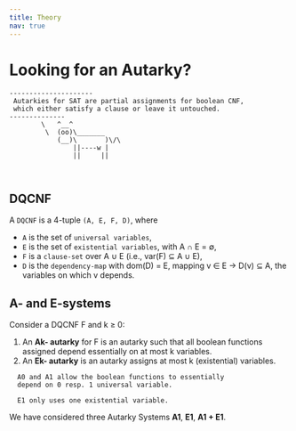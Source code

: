 ```yaml
---
title: Theory
nav: true
---
```

<div class="page">
  <h1 class="page-title">Looking for an Autarky?</h1>
  <!--<span>Sorry, but the page you were trying to view does not exist.</span>-->
<pre><code>---------------------
 Autarkies for SAT are partial assignments for boolean CNF, 
 which either satisfy a clause or leave it untouched.
--------------
        \   ^__^
         \  (oo)\_______
            (__)\       )\/\
                ||----w |
                ||     ||

</code></pre>
</div>


## DQCNF 
A `DQCNF` is a 4-tuple `(A, E, F, D)`, where
 - `A` is the set of `universal variables`,
 - `E` is the set of `existential variables`, with A &#8745; E = &empty;,
 - `F` is a `clause-set` over A &cup; E (i.e., var(F) &sube; A &cup; E),
  - `D` is the `dependency-map` with dom(D) = E, mapping v &isin; E  &rarr; D(v) &sube; A, the variables on which v depends.

## A- and E-systems
Consider a DQCNF F and k ≥ 0:
  1. An **Ak- autarky** for F is an autarky such that all boolean functions assigned depend essentially on at most k variables. 
  2. An **Ek- autarky** is an autarky assigns at most k (existential) variables.

```
  A0 and A1 allow the boolean functions to essentially 
  depend on 0 resp. 1 universal variable.

  E1 only uses one existential variable.
```
We have considered three Autarky Systems **A1**, **E1**, **A1 + E1**.

